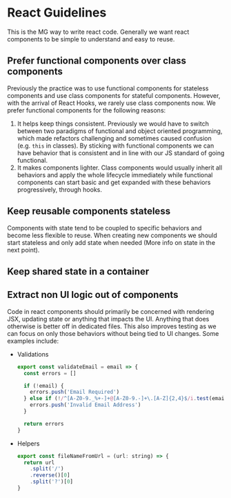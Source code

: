 # React Guidelines

This is the MG way to write react code. Generally we want react components to be simple to understand and easy to reuse.

## Prefer functional components over class components

Previously the practice was to use functional components for stateless components and use class components for stateful components. However, with the arrival of React Hooks, we rarely use class components now. We prefer functional components for the following reasons:

1. It helps keep things consistent. Previously we would have to switch between two paradigms of functional and object oriented programming, which made refactors challenging and sometimes caused confusion (e.g. `this` in classes). By sticking with functional components we can have behavior that is consistent and in line with our JS standard of going functional.
2. It makes components lighter. Class components would usually inherit all behaviors and apply the whole lifecycle immediately while functional components can start basic and get expanded with these behaviors progressively, through hooks.

## Keep reusable components stateless

Components with state tend to be coupled to specific behaviors and become less flexible to reuse. When creating new components we should start stateless and only add state when needed (More info on state in the next point).

## Keep shared state in a container

## Extract non UI logic out of components

Code in react components should primarily be concerned with rendering JSX, updating state or anything that impacts the UI. Anything that does otherwise is better off in dedicated files. This also improves testing as we can focus on only those behaviors without being tied to UI changes. Some examples include:
- Validations
  ```javascript
  export const validateEmail = email => {
    const errors = []

    if (!email) {
      errors.push('Email Required')
    } else if (!/^[A-Z0-9._%+-]+@[A-Z0-9.-]+\.[A-Z]{2,4}$/i.test(email)) {
      errors.push('Invalid Email Address')
    }

    return errors
  }
  ```
- Helpers
  ```javascript
  export const fileNameFromUrl = (url: string) => {
    return url
      .split('/')
      .reverse()[0]
      .split('?')[0]
  }

  ```

